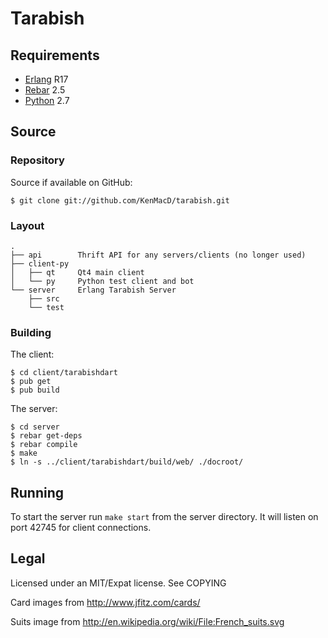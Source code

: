Tarabish
========

## Requirements ################################################################
 * [Erlang](http://www.erlang.org/) R17
 * [Rebar](https://github.com/rebar/rebar) 2.5
 * [Python](http://www.python.org/) 2.7

## Source ######################################################################
### Repository #################################################################
Source if available on GitHub:

    $ git clone git://github.com/KenMacD/tarabish.git

### Layout #####################################################################

    .
    ├── api        Thrift API for any servers/clients (no longer used)
    ├── client-py
    │   ├── qt     Qt4 main client
    │   └── py     Python test client and bot
    └── server     Erlang Tarabish Server
        ├── src
        └── test

### Building ###################################################################

The client:

    $ cd client/tarabishdart
    $ pub get
    $ pub build

The server:

    $ cd server
    $ rebar get-deps
    $ rebar compile
    $ make
    $ ln -s ../client/tarabishdart/build/web/ ./docroot/

## Running #####################################################################

To start the server run `make start` from the server directory. It will listen
on port 42745 for client connections.

## Legal #######################################################################

Licensed under an MIT/Expat license. See COPYING

Card images from http://www.jfitz.com/cards/

Suits image from http://en.wikipedia.org/wiki/File:French_suits.svg
